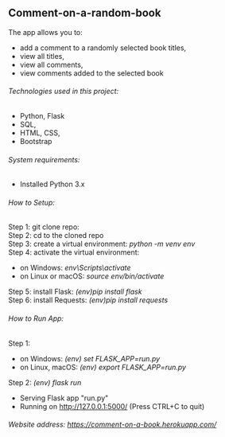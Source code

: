## Comment-on-a-random-book
The app allows you to:
- add a comment to a randomly selected book titles, 
- view all titles, 
- view all comments,
- view comments added to the selected book


###### Technologies used in this project:
- Python, Flask
- SQL,
- HTML, CSS, 
- Bootstrap


###### System requirements:
- Installed Python 3.x

###### How to Setup:

Step 1: git clone repo:<br>
Step 2: cd to the cloned repo <br>
Step 3: create a virtual environment: _python -m venv env_<br>
Step 4: activate the virtual environment: <br>
 - on Windows: _env\Scripts\activate_ <br>
 - on Linux or macOS: _source env/bin/activate_

Step 5: install Flask: _(env)pip install flask_<br>
Step 6: install Requests: _(env)pip install requests_

###### How to Run App:

Step 1: 
- on Windows: _(env) set FLASK_APP=run.py_
- on Linux, macOS: _(env) export FLASK_APP=run.py_

Step 2: _(env) flask run_ <br>
* Serving Flask app "run.py"
* Running on http://127.0.0.1:5000/ (Press CTRL+C to quit)

###### Website address: https://comment-on-a-book.herokuapp.com/
